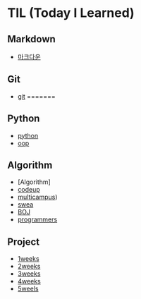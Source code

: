 # TIL (Today I Learned)


## Markdown

- [마크다운](./Markdown/)
## Git

- [git](./Git/)
=======

## Python 

- [python](./Python/) 
- [oop](./Oop/)

## Algorithm
- [Algorithm]
- [codeup](./Codeup/)
- [multicampus](./Multicampus/))
- [swea](./Swea/)
- [BOJ](./BOJ/)
- [programmers](./Programmers/)

## Project

- [1weeks](./1weeks-project/)
- [2weeks](./2weeks_project/)
- [3weeks](./3weeks_project/)
- [4weeks](./4weeks_project/)
- [5weels](./5weeks_project/)